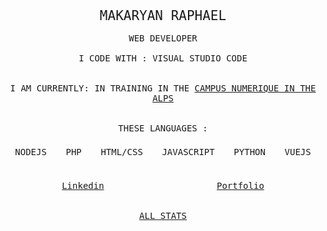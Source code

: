 <main style="font-family: 'Ubuntu Sans Mono', monospace; ">

<div align="center" style="font-size: 1.5em; margin-top:2rem; margin-bottom:1rem;">MAKARYAN RAPHAEL</div>

<div align="center" style="font-size: 1em; margin-top:1rem; margin-bottom:1rem;">WEB DEVELOPER</div>

<div align="center" style="font-size: 1em; margin-top:1rem; margin-bottom:2rem;">I CODE WITH : VISUAL STUDIO CODE</div>

<div align="center" style="font-size: 1em; margin-top:1rem; margin-bottom:2rem;">I AM CURRENTLY: IN TRAINING IN THE <a href="https://le-campus-numerique.fr/">CAMPUS NUMERIQUE IN THE ALPS</a></div>

<div align="center" style="font-size: 1em; margin-top:1.5rem;">THESE LANGUAGES :</div>
<div style=" display: flex; flex-direction: row; justify-content: space-around; margin-top:0.5rem;margin-bottom:1rem;">
    <p>NODEJS</p>
    <p>PHP</p>
    <p>HTML/CSS</p>
    <p>JAVASCRIPT</p>
    <p>PYTHON</p>
    <p>VUEJS</p>
</div>

<div style=" display: flex; flex-direction: row; justify-content: space-around; margin-bottom:2rem; margin-top:1.5rem;">
    <a href='https://linkedin.com/in/raphaelmakaryan'>Linkedin</a>
    <a href='https://raphaelmakaryan.fr' target="_blank">Portfolio</a>
</div>

<a href='' align="center" style="font-size: 1em; margin-bottom:1rem; display: flex; flex-direction: row; justify-content: center">ALL STATS</a>
 </main>
